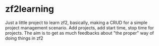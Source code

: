 # zf2learning
Just a little project to learn zf2, basically, making a CRUD for a simple project management scenario. Add projects, add start time, stop time for projects. The aim is to get as much feedbacks about "the proper" way of doing things in zf2
